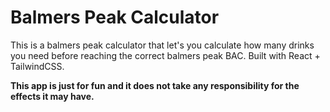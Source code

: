 # Balmers Peak Calculator
This is a balmers peak calculator that let's you calculate how many drinks you need before reaching the correct balmers peak BAC. Built with React + TailwindCSS.

**This app is just for fun and it does not take any responsibility for the effects it may have.**
